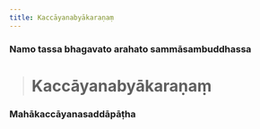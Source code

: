 ```yaml
---
title: Kaccāyanabyākaraṇaṃ
---
```

### Namo tassa bhagavato arahato sammāsambuddhassa

> # Kaccāyanabyākaraṇaṃ

### Mahākaccāyanasaddāpāṭha


